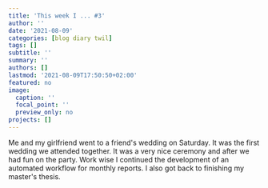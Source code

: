 ```yaml
---
title: 'This week I ... #3'
author: ''
date: '2021-08-09'
categories: [blog diary twil]
tags: []
subtitle: ''
summary: ''
authors: []
lastmod: '2021-08-09T17:50:50+02:00'
featured: no
image:
  caption: ''
  focal_point: ''
  preview_only: no
projects: []
---
```


Me and my girlfriend went to a friend's wedding on Saturday. It was the first wedding we attended together. It was a very nice ceremony and after we had fun on the party.
Work wise I continued the development of an automated workflow for monthly reports. I also got back to finishing my master's thesis.